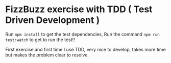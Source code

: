 # FizzBuzz exercise with TDD ( Test Driven Development )

Run ```npm install``` to get the test dependencies, 
Run the command ```npm run test:watch``` to get to run the test!!

First exercise and first time I use TDD, very nice to develop, takes more time but makes the problem clear to resolve.